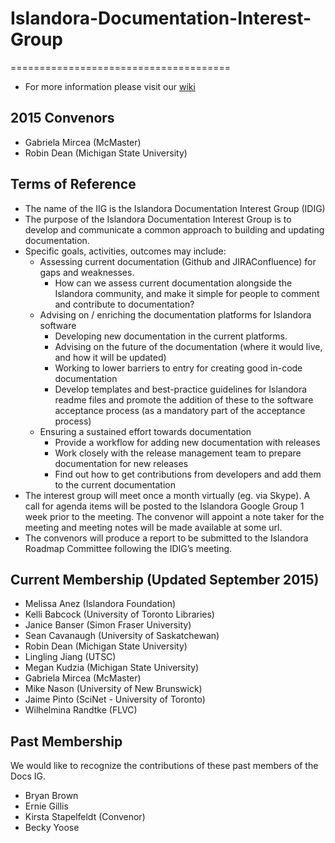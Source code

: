 # Islandora-Documentation-Interest-Group

======================================
* For more information please visit our [wiki](https://github.com/Islandora/Islandora-Documentation-Interest-Group/wiki)

## 2015 Convenors
* Gabriela Mircea (McMaster)
* Robin Dean (Michigan State University)

## Terms of Reference
* The name of the IIG is the Islandora Documentation Interest Group (IDIG)
* The purpose of the Islandora Documentation Interest Group is to develop and communicate a common approach to building and updating documentation.
* Specific goals, activities, outcomes may include:
  * Assessing current documentation (Github and JIRAConfluence) for gaps and weaknesses.
    * How can we assess current documentation alongside the Islandora community, and make it simple for people to comment and contribute to documentation?
  * Advising on / enriching the documentation platforms for Islandora software
    * Developing new documentation in the current platforms.
    * Advising on the future of the documentation (where it would live, and how it will be updated)
    * Working to lower barriers to entry for creating good in-code documentation
    * Develop templates and best-practice guidelines for Islandora readme files and promote the addition of these to the software acceptance process (as a mandatory part of the acceptance process)  
  * Ensuring a sustained effort towards documentation
    * Provide a workflow for adding new documentation with releases 
    * Work closely with the release management team to prepare documentation for new releases
    * Find out how to get contributions from developers and add them to the current documentation
* The interest group will meet once a month virtually (eg. via Skype). A call for agenda items will be posted to the Islandora Google Group 1 week prior to the meeting. The convenor will appoint a note taker for the meeting and meeting notes will be made available at some url.
* The convenors will produce a report to be submitted to the Islandora Roadmap Committee following the IDIG’s meeting.

## Current Membership (Updated September 2015)

* Melissa Anez (Islandora Foundation)
* Kelli Babcock (University of Toronto Libraries)
* Janice Banser (Simon Fraser University)
* Sean Cavanaugh (University of Saskatchewan)
* Robin Dean (Michigan State University)
* Lingling Jiang (UTSC)
* Megan Kudzia (Michigan State University)
* Gabriela Mircea (McMaster)
* Mike Nason (University of New Brunswick)
* Jaime Pinto (SciNet - University of Toronto)
* Wilhelmina Randtke (FLVC)

## Past Membership

We would like to recognize the contributions of these past members of the Docs IG.

* Bryan Brown 
* Ernie Gillis 
* Kirsta Stapelfeldt (Convenor)
* Becky Yoose 
